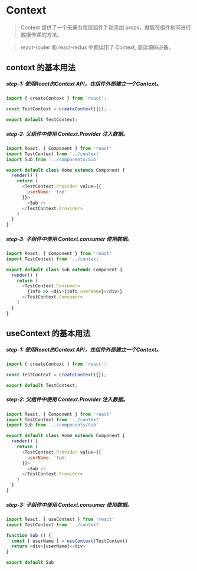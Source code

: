# Context

> Context 提供了一个无需为每层组件手动添加 props，就能在组件树间进行数据传递的方法。

> react-router 和 react-redux 中都运用了 Context, 阅读源码必备。

## context 的基本用法

##### step-1: 使用React的Context API，在组件外部建立一个Context。

```js
import { createContext } from 'react';

const TestContext = createContext({});

export default TestContext;
```

##### step-2: 父组件中使用 Context.Provider 注入数据。

```js
import React, { Component } from 'react'
import TestContext from '../context'
import Sub from '../components/Sub'

export default class Home extends Component {
  render() {
    return (
      <TestContext.Provider value={{
        userName: 'tom'
      }}>
        <Sub />
      </TestContext.Provider>
    )
  }
}
```

##### step-3: 子组件中使用 Context.consumer 使用数据。

```js
import React, { Component } from 'react'
import TestContext from '../context'

export default class Sub extends Component {
  render() {
    return (
      <TestContext.Consumer>
        {info => <div>{info.userName}</div>}
      </TestContext.Consumer>
    )
  }
}
```

## useContext 的基本用法

##### step-1: 使用React的Context API，在组件外部建立一个Context。

```js
import { createContext } from 'react';

const TestContext = createContext({});

export default TestContext;
```

##### step-2: 父组件中使用 Context.Provider 注入数据。

```js
import React, { Component } from 'react'
import TestContext from '../context'
import Sub from '../components/Sub'

export default class Home extends Component {
  render() {
    return (
      <TestContext.Provider value={{
        userName: 'tom'
      }}>
        <Sub />
      </TestContext.Provider>
    )
  }
}
```

##### step-3: 子组件中使用 Context.consumer 使用数据。

```js
import React, { useContext } from 'react'
import TestContext from '../context'

function Sub () {
  const { userName } = useContext(TestContext)
  return <div>{userName}</div>
}

export default Sub
```